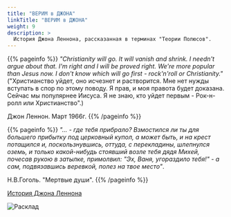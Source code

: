 ```yaml
---
title: "ВЕРИМ в ДЖОНА"
linkTitle: "ВЕРИМ в ДЖОНА"
weight: 9
description: >
  История Джона Леннона, рассказанная в терминах "Теории Полюсов".
---
```

{{% pageinfo %}}
_"Christianity will go. It will vanish and shrink. I needn't argue about that. I'm right and I will be proved right. We're more popular than Jesus now. I don't know which will go first - rock'n'roll or Christianity."_ ("Христианство уйдет, оно исчезнет и растворится. Мне нет нужды вступать в спор по этому поводу. Я прав, и моя правота будет доказана. Сейчас мы популярнее Иисуса. Я не знаю, кто уйдет первым - Рок-н-ролл или Христианство".)

Джон Леннон. Март 1966г.
{{% /pageinfo %}}

{{% pageinfo %}}
_"... - где тебя прибрало? Взмостился ли ты для большего прибытку под церковный купол, а может быть, и на крест потащился и, поскользнувшись, оттуда, с перекладины, шлепнулся оземь, и только какой-нибудь стоявший возле тебя дядя Михей, почесав рукою в затылке, примолвил: "Эх, Ваня, угораздило тебя!" - а сам, подвязавшись веревкой, полез на твое место"_.

Н.В.Гоголь. "Мертвые души".
{{% /pageinfo %}}

[История Джона Леннона](http://samlib.ru/m/miheew_w_g/injohnwetrust.shtml)

![Расклад](/Lennon/1-beatles.jpg)
